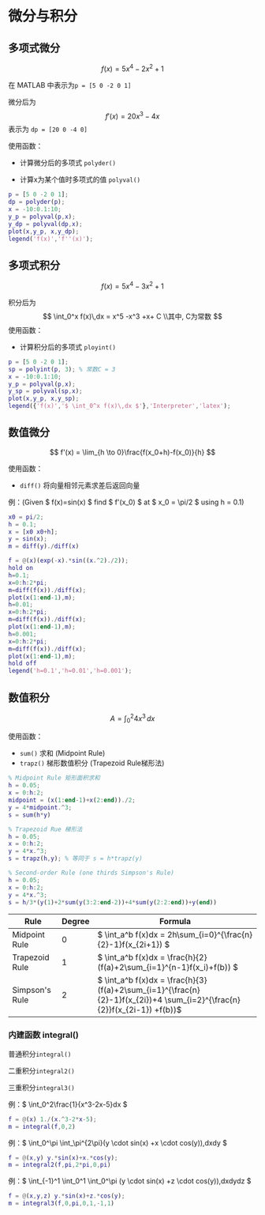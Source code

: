 # 微分与积分

## 多项式微分

$$
f(x) = 5x^4 -2x^2 +1
$$

在 MATLAB 中表示为`p = [5 0 -2 0 1]`

微分后为
$$
f'(x) = 20x^3 -4x
$$
表示为 `dp = [20 0 -4 0]`

使用函数：

+ 计算微分后的多项式 `polyder()`

+ 计算x为某个值时多项式的值 `polyval()`

```matlab
p = [5 0 -2 0 1];
dp = polyder(p);
x = -10:0.1:10;
y_p = polyval(p,x);
y_dp = polyval(dp,x);
plot(x,y_p, x,y_dp);
legend('f(x)','f''(x)');
```
## 多项式积分

$$
f(x) = 5x^4 -3x^2 +1
$$

积分后为
$$
\int_0^x f(x)\,dx = x^5 -x^3 +x+ C \\其中, C为常数
$$
使用函数：

+ 计算积分后的多项式 `ployint()`

```matlab
p = [5 0 -2 0 1];
sp = polyint(p, 3); % 常数C = 3
x = -10:0.1:10;
y_p = polyval(p,x);
y_sp = polyval(sp,x);
plot(x,y_p, x,y_sp);
legend({'f(x)','$ \int_0^x f(x)\,dx $'},'Interpreter','latex');
```

## 数值微分

$$
f'(x) = \lim_{h \to 0}\frac{f(x_0+h)-f(x_0)}{h}
$$

使用函数：

+ `diff()` 将向量相邻元素求差后返回向量

例：(Given  $ f(x)=sin(x) $ find $ f'(x_0) $ at $ x_0 = \pi/2 $ using h = 0.1)

```matlab
x0 = pi/2;
h = 0.1;
x = [x0 x0+h];
y = sin(x);
m = diff(y)./diff(x)
```
```matlab
f = @(x)(exp(-x).*sin((x.^2)./2));
hold on
h=0.1;
x=0:h:2*pi;
m=diff(f(x))./diff(x);
plot(x(1:end-1),m);
h=0.01;
x=0:h:2*pi;
m=diff(f(x))./diff(x);
plot(x(1:end-1),m);
h=0.001;
x=0:h:2*pi;
m=diff(f(x))./diff(x);
plot(x(1:end-1),m);
hold off
legend('h=0.1','h=0.01','h=0.001');
```

## 数值积分

$$
A = \int_0^2 4x^3\,dx
$$

使用函数：

+ `sum()` 求和 (Midpoint Rule)
+ `trapz()`  梯形数值积分 (Trapezoid Rule梯形法)

```matlab
% Midpoint Rule 矩形面积求和
h = 0.05;
x = 0:h:2;
midpoint = (x(1:end-1)+x(2:end))./2;
y = 4*midpoint.^3;
s = sum(h*y)
```

```matlab
% Trapezoid Rue 梯形法
h = 0.05;
x = 0:h:2;
y = 4*x.^3;
s = trapz(h,y); % 等同于 s = h*trapz(y)
```

```matlab
% Second-order Rule (one thirds Simpson's Rule)
h = 0.05;
x = 0:h:2;
y = 4*x.^3;
s = h/3*(y(1)+2*sum(y(3:2:end-2))+4*sum(y(2:2:end))+y(end))
```

Rule | Degree | Formula
--- | --- | --- 
Midpoint Rule | 0 | $ \int_a^b f(x)dx = 2h\sum_{i=0}^{\frac{n}{2}-1}f(x_{2i+1}) $ 
Trapezoid Rule | 1 | $ \int_a^b f(x)dx = \frac{h}{2}(f(a)+2\sum_{i=1}^{n-1}f(x_i)+f(b)) $ 
Simpson's Rule | 2 | $ \int_a^b f(x)dx = \frac{h}{3}(f(a)+2\sum_{i=1}^{\frac{n}{2}-1}f(x_{2i})+4 \sum_{i=2}^{\frac{n}{2}}f(x_{2i-1}) +f(b))$ 

### 内建函数 integral()

普通积分`integral()`

二重积分`integral2()`

三重积分`integral3()`

例：$ \int_0^2\frac{1}{x^3-2x-5}dx $

```matlab
f = @(x) 1./(x.^3-2*x-5);
m = integral(f,0,2)
```

例：$ \int_0^\pi \int_\pi^{2\pi}(y \cdot sin(x) +x \cdot cos(y))\,dxdy $

```matlab
f = @(x,y) y.*sin(x)+x.*cos(y);
m = integral2(f,pi,2*pi,0,pi)
```

例：$ \int_{-1}^1 \int_0^1 \int_0^\pi (y \cdot sin(x) +z \cdot cos(y))\,dxdydz $

```matlab
f = @(x,y,z) y.*sin(x)+z.*cos(y);
m = integral3(f,0,pi,0,1,-1,1)
```



